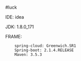 #luck

IDE: idea

JDK: 1.8.0_171

FRAME: 
        
        spring-cloud: Greenwich.SR1
        Spring-boot: 2.1.4.RELEASE
        Maven: 3.5.3
        
